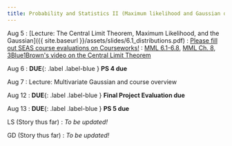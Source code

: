 ```yaml
---
title: Probability and Statistics II (Maximum likelihood and Gaussian distribution)
---
```

Aug 5
: [Lecture: The Central Limit Theorem, Maximum Likelihood, and the Gaussian]({{ site.baseurl }}/assets/slides/6.1_distributions.pdf)
: [Please fill out SEAS course evaluations on Courseworks!](https://courseworks2.columbia.edu/courses/202683)
    : [MML 6.1-6.8](https://mml-book.github.io/book/mml-book.pdf), [MML Ch. 8](https://mml-book.github.io/book/mml-book.pdf), [3Blue1Brown's video on the Central Limit Theorem](https://www.youtube.com/watch?v=zeJD6dqJ5lo&t=314s)

Aug 6
: **DUE**{: .label .label-blue } **PS 4 due**

Aug 7
: Lecture: Multivariate Gaussian and course overview

Aug 12
: **DUE**{: .label .label-blue } **Final Project Evaluation due**

Aug 13
: **DUE**{: .label .label-blue } **PS 5 due**

LS (Story thus far)
: *To be updated!*

GD (Story thus far)
: *To be updated!*
